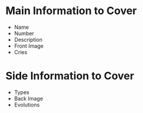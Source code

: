 # Main Information to Cover
- Name
- Number 
- Description
- Front Image 
- Cries

# Side Information to Cover
- Types
- Back Image
- Evolutions
